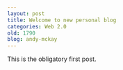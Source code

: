 ```yaml
---
layout: post
title: Welcome to new personal blog
categories: Web 2.0
old: 1790
blog: andy-mckay
---
```

This is the obligatory first post.